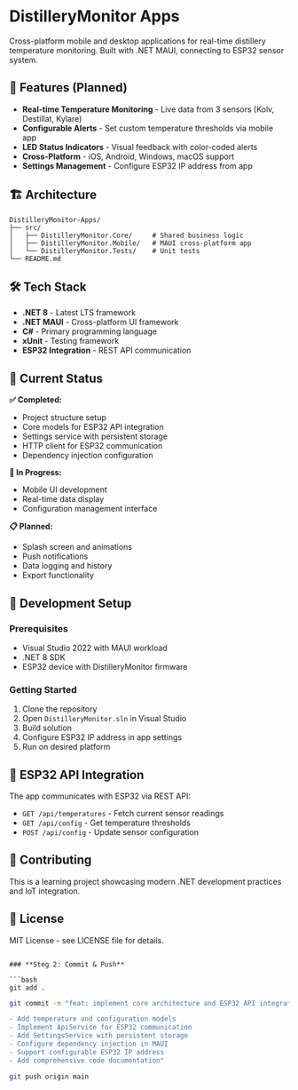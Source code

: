 # DistilleryMonitor Apps

Cross-platform mobile and desktop applications for real-time distillery temperature monitoring. Built with .NET MAUI, connecting to ESP32 sensor system.

## 🚀 Features (Planned)

- **Real-time Temperature Monitoring** - Live data from 3 sensors (Kolv, Destillat, Kylare)
- **Configurable Alerts** - Set custom temperature thresholds via mobile app
- **LED Status Indicators** - Visual feedback with color-coded alerts
- **Cross-Platform** - iOS, Android, Windows, macOS support
- **Settings Management** - Configure ESP32 IP address from app

## 🏗️ Architecture

```
DistilleryMonitor-Apps/
├── src/
│   ├── DistilleryMonitor.Core/     # Shared business logic
│   ├── DistilleryMonitor.Mobile/   # MAUI cross-platform app
│   └── DistilleryMonitor.Tests/    # Unit tests
└── README.md
```

## 🛠️ Tech Stack

- **.NET 8** - Latest LTS framework
- **.NET MAUI** - Cross-platform UI framework
- **C#** - Primary programming language
- **xUnit** - Testing framework
- **ESP32 Integration** - REST API communication

## 📱 Current Status

**✅ Completed:**
- Project structure setup
- Core models for ESP32 API integration
- Settings service with persistent storage
- HTTP client for ESP32 communication
- Dependency injection configuration

**🚧 In Progress:**
- Mobile UI development
- Real-time data display
- Configuration management interface

**📋 Planned:**
- Splash screen and animations
- Push notifications
- Data logging and history
- Export functionality

## 🔧 Development Setup

### Prerequisites
- Visual Studio 2022 with MAUI workload
- .NET 8 SDK
- ESP32 device with DistilleryMonitor firmware

### Getting Started
1. Clone the repository
2. Open `DistilleryMonitor.sln` in Visual Studio
3. Build solution
4. Configure ESP32 IP address in app settings
5. Run on desired platform

## 📡 ESP32 API Integration

The app communicates with ESP32 via REST API:

- `GET /api/temperatures` - Fetch current sensor readings
- `GET /api/config` - Get temperature thresholds
- `POST /api/config` - Update sensor configuration

## 🤝 Contributing

This is a learning project showcasing modern .NET development practices and IoT integration.

## 📄 License

MIT License - see LICENSE file for details.
```

### **Steg 2: Commit & Push**

```bash
git add .
```

```bash
git commit -m "feat: implement core architecture and ESP32 API integration

- Add temperature and configuration models
- Implement ApiService for ESP32 communication  
- Add SettingsService with persistent storage
- Configure dependency injection in MAUI
- Support configurable ESP32 IP address
- Add comprehensive code documentation"
```

```bash
git push origin main
